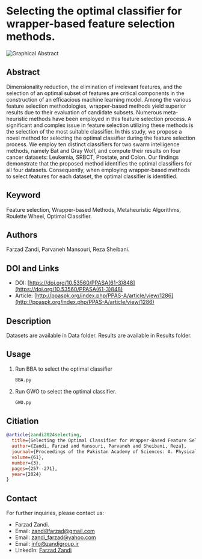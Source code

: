 # Selecting the optimal classifier for wrapper-based feature selection methods.
![Graphical Abstract](https://github.com/Farzad-Zandi/Selecting-the-optimal-classifier-for-wrapper-based-feature-selection-methods./blob/main/Graphical%20Abstract.png)
## Abstract
Dimensionality reduction, the elimination of irrelevant features, and the selection of an optimal subset of features are critical components in the construction of an efficacious machine learning model. Among the various feature selection methodologies, wrapper-based methods yield superior results due to their evaluation of candidate subsets. Numerous meta-heuristic methods have been employed in this feature selection process. A significant and complex issue in feature selection utilizing these methods is the selection of the most suitable classifier. In this study, we propose a novel method for selecting the optimal classifier during the feature selection process. We employ ten distinct classifiers for two swarm intelligence methods, namely Bat and Gray Wolf, and compute their results on four cancer datasets: Leukemia, SRBCT, Prostate, and Colon. Our findings demonstrate that the proposed method identifies the optimal classifiers for all four datasets. Consequently, when employing wrapper-based methods to select features for each dataset, the optimal classifier is identified.
## Keyword
Feature selection, Wrapper-based Methods, Metaheuristic Algorithms, Roulette Wheel, Optimal Classifier.
## Authors
Farzad Zandi, Parvaneh Mansouri, Reza Sheibani.
## DOI and Links
- DOI: [https://doi.org/10.53560/PPASA(61-3)848](https://doi.org/10.53560/PPASA(61-3)848)
- Article: [http://ppaspk.org/index.php/PPAS-A/article/view/1286](http://ppaspk.org/index.php/PPAS-A/article/view/1286)
## Description
Datasets are available in Data folder.
Results are available in Results folder.
## Usage
1. Run BBA to select the optimal classifier
   ```sh
   BBA.py
2. Run GWO to select the optimal classifier.
   ```sh
   GWO.py
## Citiation
```bibtex
@article{zandi2024selecting,
  title={Selecting the Optimal Classifier for Wrapper-Based Feature Selection Methods},
  author={Zandi, Farzad and Mansouri, Parvaneh and Sheibani, Reza},
  journal={Proceedings of the Pakistan Academy of Sciences: A. Physical and Computational Sciences},
  volume={61},
  number={3},
  pages={257--271},
  year={2024}
}
```
## Contact
For further inquiries, please contact us:
- Farzad Zandi.
- Email: [zandi8farzad@gmail.com](zandi8farzad@gmail.com)
- Email: [zandi_farzad@yahoo.com](zandi_farzad@yahoo.com)
- Email: [info@zandigroup.ir](info@zandigroup.ir)
- LinkedIn: [Farzad Zandi](https://www.linkedin.com/in/farzad-zandi-86a37326a/)
